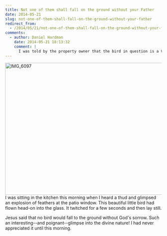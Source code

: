 ```yaml
---
title: Not one of them shall fall on the ground without your Father
date: 2014-05-21
slug: not-one-of-them-shall-fall-on-the-ground-without-your-father
redirect_from:
  - /2014/05/21/not-one-of-them-shall-fall-on-the-ground-without-your-father
comments:
  - author: Daniel Hardman
    date: 2014-05-21 18:13:32
    comment: |
      I was told by the property owner that the bird in question is a Vireo (possibly this subspecies: http://en.wikipedia.org/wiki/Warbling_Vireo http://upload.wikimedia.org/wikipedia/commons/c/cc/WarblingVireo08.jpg)
---
```

<a href="http://sivanea.com/wp-content/uploads/2014/05/img_6097.jpg"><img class="aligncenter size-large wp-image-5804" src="http://sivanea.com/wp-content/uploads/2014/05/img_6097.jpg?w=640" alt="IMG_6097" width="640" height="426" /></a>I was sitting in the kitchen this morning when I heard a thud and glimpsed an explosion of feathers at the patio window. This beautiful little bird had flown head-on into the glass. It twitched for a few seconds and then lay still.

Jesus said that no bird would fall to the ground without God's sorrow. Such an interesting--and poignant--glimpse into the divine nature! I had never appreciated it until this morning.

